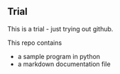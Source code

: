 ## Trial
This is a trial - just trying out github.

This repo contains
* a sample program in python
* a markdown documentation file
